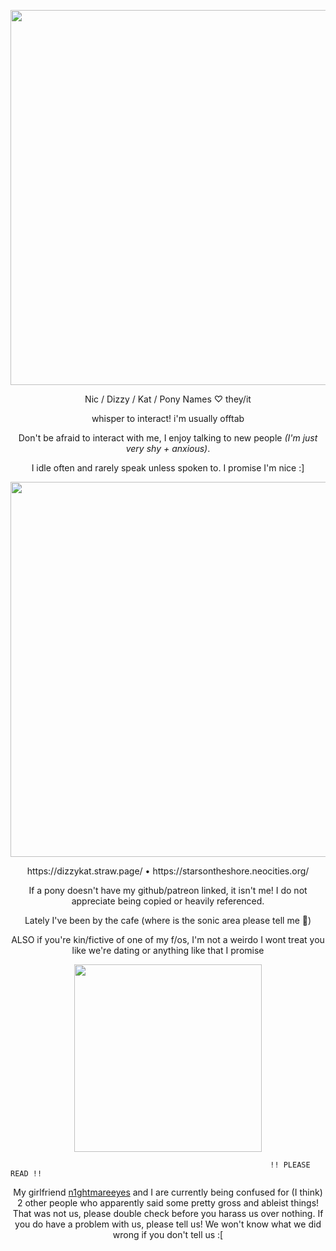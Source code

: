 <p align="center"> <img width="600" src="https://64.media.tumblr.com/584a851f049327db7a1286dc9bfe32e8/4c240f87beecd706-19/s1280x1920/717fd06574812fafd5a9b687eb6e6d8317dbfae7.png"> </p>
<p align="center"> Nic / Dizzy / Kat / Pony Names ♡ they/it </p>
<p align="center"> whisper to interact! i'm usually offtab </p>
<p align="center"> Don't be afraid to interact with me, I enjoy talking to new people <i>(I'm just very shy + anxious)</i>. </p>
<p align="center"> I idle often and rarely speak unless spoken to. I promise I'm nice :] </p>
<p align="center"> <img width="600" src="https://64.media.tumblr.com/f0e725e1f06c7ee67514e0a789ead7ca/cb7d539e66f4e955-ae/s1280x1920/6f249e5c439b60f7f1c4b959e89ca41d74ed365f.gif"> </p>
<p align="center"> https://dizzykat.straw.page/ • https://starsontheshore.neocities.org/ </p>
<p align="center"> If a pony doesn't have my github/patreon linked, it isn't me! I do not appreciate being copied or heavily referenced. </p>
<p align="center"> Lately I've been by the cafe (where is the sonic area please tell me 🥹) </p>
<p align="center"> ALSO if you're kin/fictive of one of my f/os, I'm not a weirdo I wont treat you like we're dating or anything like that I promise </p>
<p align="center"> <img width="300" src="https://64.media.tumblr.com/7cb93d58642af749476adbc124e3178e/4c240f87beecd706-21/s1280x1920/318147396dba56b91a95d9a92193734aaf0e2202.gif"> </p>

                                                              !! PLEASE READ !!

<p align="center"> My girlfriend <a href="https://github.com/n1ghtmareeyes">n1ghtmareeyes</a> and I are currently being confused for (I think) 2 other people who apparently said some pretty gross and ableist things! That was not us, please double check before you harass us over nothing.
If you do have a problem with us, please tell us! We won't know what we did wrong if you don't tell us :[ </p>

